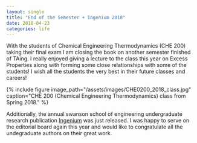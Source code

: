 ```yaml
---
layout: single
title: "End of the Semester + Ingenium 2018"
date: 2018-04-23
categories: life
---
```


With the students of Chemical Engineering Thermodynamics (CHE 200) taking their final exam I am closing the book on another semester finished of TAing. I really enjoyed giving a lecture to the class this year on Excess Properties along with forming some close relationships with some of the students! I wish all the students the very best in their future classes and careers!

{% include figure image_path="/assets/images/CHE0200_2018_class.jpg" caption="CHE 200 (Chemical Engineering Thermodynamics) class from Spring 2018." %}

Additionally, the annual swanson school of engineering undergraduate research publication [Ingenium](http://www.engineering.pitt.edu/Research/Office-Of-Research/_Documents/2018-Ingenium-Journal-Swanson-School-of-Engineering/) was just released. I was happy to serve on the editorial board again this year and would like to congratulate all the undegraduate authors on their great work.
